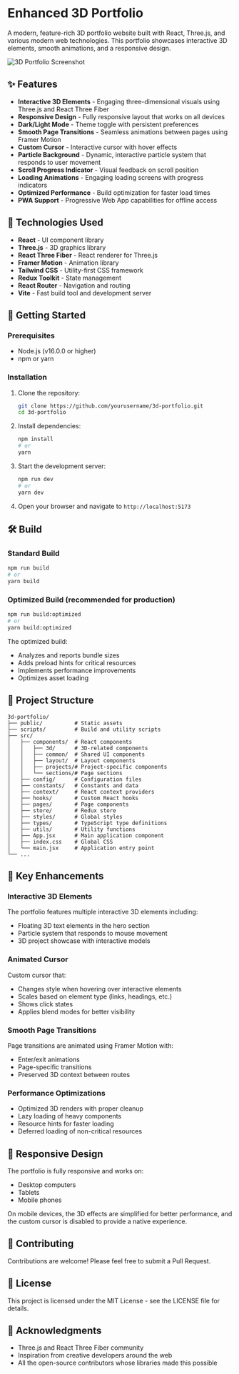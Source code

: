 # Enhanced 3D Portfolio

A modern, feature-rich 3D portfolio website built with React, Three.js, and various modern web technologies. This portfolio showcases interactive 3D elements, smooth animations, and a responsive design.

![3D Portfolio Screenshot](https://via.placeholder.com/1200x600/4338CA/FFFFFF?text=3D+Portfolio)

## ✨ Features

- **Interactive 3D Elements** - Engaging three-dimensional visuals using Three.js and React Three Fiber
- **Responsive Design** - Fully responsive layout that works on all devices
- **Dark/Light Mode** - Theme toggle with persistent preferences
- **Smooth Page Transitions** - Seamless animations between pages using Framer Motion
- **Custom Cursor** - Interactive cursor with hover effects
- **Particle Background** - Dynamic, interactive particle system that responds to user movement
- **Scroll Progress Indicator** - Visual feedback on scroll position
- **Loading Animations** - Engaging loading screens with progress indicators
- **Optimized Performance** - Build optimization for faster load times
- **PWA Support** - Progressive Web App capabilities for offline access

## 🚀 Technologies Used

- **React** - UI component library
- **Three.js** - 3D graphics library
- **React Three Fiber** - React renderer for Three.js
- **Framer Motion** - Animation library
- **Tailwind CSS** - Utility-first CSS framework
- **Redux Toolkit** - State management
- **React Router** - Navigation and routing
- **Vite** - Fast build tool and development server

## 🧰 Getting Started

### Prerequisites

- Node.js (v16.0.0 or higher)
- npm or yarn

### Installation

1. Clone the repository:
   ```bash
   git clone https://github.com/yourusername/3d-portfolio.git
   cd 3d-portfolio
   ```

2. Install dependencies:
   ```bash
   npm install
   # or
   yarn
   ```

3. Start the development server:
   ```bash
   npm run dev
   # or
   yarn dev
   ```

4. Open your browser and navigate to `http://localhost:5173`

## 🛠️ Build

### Standard Build

```bash
npm run build
# or
yarn build
```

### Optimized Build (recommended for production)

```bash
npm run build:optimized
# or
yarn build:optimized
```

The optimized build:
- Analyzes and reports bundle sizes
- Adds preload hints for critical resources
- Implements performance improvements
- Optimizes asset loading

## 🎨 Project Structure

```
3d-portfolio/
├── public/          # Static assets
├── scripts/         # Build and utility scripts
├── src/
│   ├── components/  # React components
│   │   ├── 3d/      # 3D-related components
│   │   ├── common/  # Shared UI components
│   │   ├── layout/  # Layout components
│   │   ├── projects/# Project-specific components
│   │   └── sections/# Page sections
│   ├── config/      # Configuration files
│   ├── constants/   # Constants and data
│   ├── context/     # React context providers
│   ├── hooks/       # Custom React hooks
│   ├── pages/       # Page components
│   ├── store/       # Redux store
│   ├── styles/      # Global styles
│   ├── types/       # TypeScript type definitions
│   ├── utils/       # Utility functions
│   ├── App.jsx      # Main application component
│   ├── index.css    # Global CSS
│   └── main.jsx     # Application entry point
└── ...
```

## 🔧 Key Enhancements

### Interactive 3D Elements

The portfolio features multiple interactive 3D elements including:
- Floating 3D text elements in the hero section
- Particle system that responds to mouse movement
- 3D project showcase with interactive models

### Animated Cursor

Custom cursor that:
- Changes style when hovering over interactive elements
- Scales based on element type (links, headings, etc.)
- Shows click states
- Applies blend modes for better visibility

### Smooth Page Transitions

Page transitions are animated using Framer Motion with:
- Enter/exit animations
- Page-specific transitions
- Preserved 3D context between routes

### Performance Optimizations

- Optimized 3D renders with proper cleanup
- Lazy loading of heavy components
- Resource hints for faster loading
- Deferred loading of non-critical resources

## 📱 Responsive Design

The portfolio is fully responsive and works on:
- Desktop computers
- Tablets
- Mobile phones

On mobile devices, the 3D effects are simplified for better performance, and the custom cursor is disabled to provide a native experience.

## 🤝 Contributing

Contributions are welcome! Please feel free to submit a Pull Request.

## 📄 License

This project is licensed under the MIT License - see the LICENSE file for details.

## 🙏 Acknowledgments

- Three.js and React Three Fiber community
- Inspiration from creative developers around the web
- All the open-source contributors whose libraries made this possible 